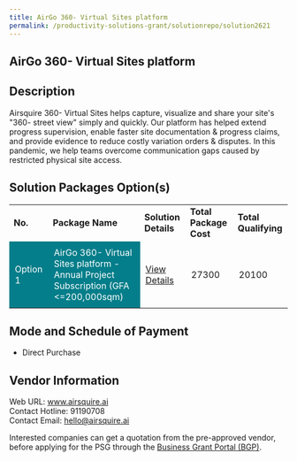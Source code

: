 ```yaml
---
title: AirGo 360- Virtual Sites platform
permalink: /productivity-solutions-grant/solutionrepo/solution2621
---
```


## AirGo 360- Virtual Sites platform

## Description

Airsquire 360- Virtual Sites helps capture, visualize and share your site's "360- street view" simply and quickly. Our platform has helped extend progress supervision, enable faster site documentation & progress claims, and provide evidence to reduce costly variation orders & disputes. In this pandemic, we help teams overcome communication gaps caused by restricted physical site access.

## Solution Packages Option(s)

<table>
<tr>
<td><b>No.</b></td>
<td><b>Package Name</b></td>
<td><b>Solution Details</b></td>
<td><b>Total Package Cost</b></td>
<td><b>Total Qualifying</b></td>
</tr>
<tr>
<td style='padding: 10px; background-color: #037E8A; color: #FFFFFF;'>Option 1</td>
<td style='padding: 10px; background-color: #037E8A; color: #FFFFFF;'>AirGo 360- Virtual Sites platform - Annual Project Subscription (GFA <=200,000sqm)</td>
<td style='padding: 10px;'><a href='https://www.gobusiness.gov.sg/images/psg/Airsquire_20210213_Desensitised_Annex_3_Part_5.pdf' target='_blank'>View Details</a></td>
<td style='padding: 10px;'>27300</td>
<td style='padding: 10px;'>20100</td>
</tr>
</table>

## Mode and Schedule of Payment

 - Direct Purchase

## Vendor Information

 Web URL: www.airsquire.ai <br>Contact Hotline: 91190708 <br>Contact Email: hello@airsquire.ai <br>

Interested companies can get a quotation from the pre-approved vendor, before applying for the PSG through the <a href='https://www.businessgrants.gov.sg/' target='_blank' rel='noopener'>Business Grant Portal (BGP)</a>.

<script src="/jquery/resize-tables.js"></script>
